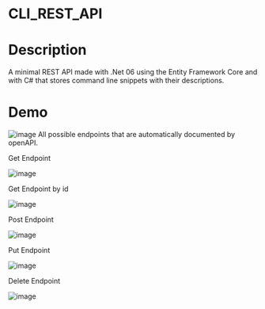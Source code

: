 # CLI_REST_API

# Description
A minimal REST API made with .Net 06 using the Entity Framework Core and with C# that stores command line snippets with their descriptions.
# Demo
![image](https://user-images.githubusercontent.com/54373272/188784068-51e327d9-3c21-4b07-bde0-8504f6668b1f.png)
All possible endpoints that are automatically documented by openAPI.

Get Endpoint

![image](https://user-images.githubusercontent.com/54373272/188784323-5f2bc6a6-409b-4c40-8a7c-1d3b2cdf7ab0.png)

Get Endpoint by id

![image](https://user-images.githubusercontent.com/54373272/188784409-2fbd462e-695f-40b4-b7ea-6ea0b97b5234.png)

Post Endpoint

![image](https://user-images.githubusercontent.com/54373272/188784536-9fa0aef6-de5c-4dcb-89bf-66573e7f3046.png)

Put Endpoint

![image](https://user-images.githubusercontent.com/54373272/188784628-1312ff27-0efb-4f38-be86-03eaeae07de9.png)

Delete Endpoint

![image](https://user-images.githubusercontent.com/54373272/188784677-afda4133-2415-4131-a0bc-5c9d697bf1fd.png)
